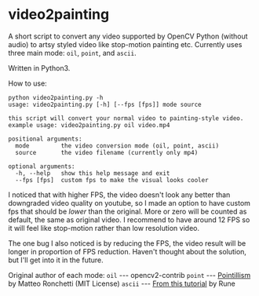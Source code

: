 # video2painting

A short script to convert any video supported by OpenCV Python (without audio) to artsy styled video like stop-motion painting etc. Currently uses three main mode: `oil`, `point`, and `ascii`.

Written in Python3.

How to use:
```
python video2painting.py -h
usage: video2painting.py [-h] [--fps [fps]] mode source

this script will convert your normal video to painting-style video. example usage: video2painting.py oil video.mp4

positional arguments:
  mode         the video conversion mode (oil, point, ascii)
  source       the video filename (currently only mp4)

optional arguments:
  -h, --help   show this help message and exit
  --fps [fps]  custom fps to make the visual looks cooler
```

I noticed that with higher FPS, the video doesn't look any better than downgraded video quality on youtube, so I made an option to have custom fps that should be *lower* than the original. More or zero will be counted as default, the same as original video. I recommend to have around 12 FPS so it will feel like stop-motion rather than low resolution video.

The one bug I also noticed is by reducing the FPS, the video result will be longer in proportion of FPS reduction. Haven't thought about the solution, but I'll get into it in the future.

Original author of each mode:
`oil` --- opencv2-contrib
`point` --- [Pointillism](https://github.com/matteo-ronchetti/Pointillism) by Matteo Ronchetti (MIT License)
`ascii` --- [From this tutorial](https://www.learnpythonwithrune.org/ascii-art-of-live-webcam-stream-with-opencv/) by Rune
